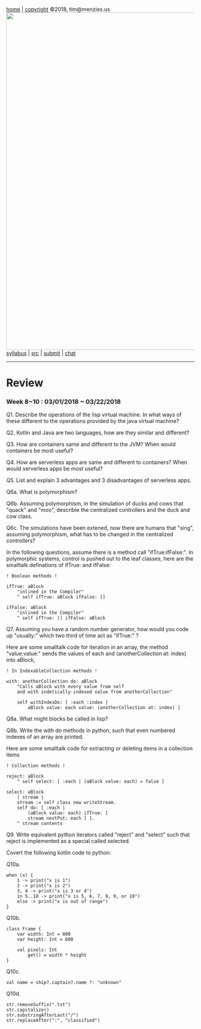 [home](http://tiny.cc/plm18) |
[copyright](https://github.com/txt/plm18/blob/master/LICENSE.md) &copy;2018, tim&commat;menzies.us
<br>
[<img width=900 src="https://raw.githubusercontent.com/txt/plm18/master/img/banner.png">](http://tiny.cc/plm18)<br>
[syllabus](https://github.com/txt/plm18/blob/master/doc/syllabus.md) |
[src](https://github.com/txt/plm18/tree/master/src) |
[submit](http://tiny.cc/plm18give) |
[chat](https://plm18.slack.com/)


______



# Review

### Week 8~10 : 03/01/2018 ~ 03/22/2018

Q1. Describe the operations of the lisp virtual machine. In what ways of these different to the operations provided by the java virtual machine?

Q2. Kotlin and Java are two languages, how are they similar and different?

Q3. How are containers same and different to the JVM? When would containers be most useful?

Q4. How are serverless apps are same and different to containers? When would serverless apps be most useful?

Q5. List and explain 3 advantages and 3 disadvantages of serverless apps.

Q6a. What is polymorphism?

Q6b. Assuming polymorphism, in the simulation of ducks and cows that "quack" and "moo", describle the centralized controllers and the duck and cow class. 

Q6c. The simulations have been extened, now there are humans that "sing", assuming polymorphism, what has to be changed in the centralized controllers?

In the following questions, assume there is a method call "ifTrue:ifFalse:". In polymorphic systems, control is pushed out to the leaf classes, here are the smalltalk definations of ifTrue: and ifFalse:

	! Boolean methods !

	ifTrue: aBlock
		"inlined in the Compiler"
		^ self ifTrue: aBlock ifFalse: []

	ifFalse: aBlock
		"inlined in the Compiler"
		^ self ifTrue: [] ifFalse: aBlock

Q7. Assuming you have a random number generator, how would you code up "usually:" which two third of time act as "ifTrue:" ?

Here are some smalltalk code for iteration in an array, the method "value:value:" sends the values of each and (anotherCollection at: index) into aBlock,

	! In IndexableCollection methods ! 

	with: anotherCollection do: aBlock
		"Calls aBlock with every value from self
		and with indetically-indexed value from anotherCollection"

		self withIndexDo: [ :each :index |
			aBlock value: each value: (anotherCollection at: index) ]

Q8a. What might blocks be called in lisp?

Q8b. Write the with do methods in python, such that even numbered indexes of an array are printed.

Here are some smalltalk code for extracting or deleting items in a collection items

	! Collection methods !

	reject: aBlock
		^ self select: [ :each | (aBlock value: each) = false ]

	select: aBlock
		| stream |
		stream := self class new writeStream.
		self do: [ :each |
			(aBlock value: each) ifTrue: [
			stream nextPut: each ] ].
		^ stream contents

Q9. Write equivalent python iterators called "reject" and "select" such that reject is implemented as a special called selected. 

Covert the following kotlin code to python:

Q10a.

	when (x) {
    	1 -> print("x is 1")
    	2 -> print("x is 2")
    	3, 4 -> print("x is 3 or 4")
    	in 5..10 -> print("x is 5, 6, 7, 8, 9, or 10")
    	else -> print("x is out of range")
	}

Q10b.

	class Frame {
    	var width: Int = 800
    	var height: Int = 600

    	val pixels: Int
        	get() = width * height
	}

Q10c.

	val name = ship?.captain?.name ?: "unknown"

Q10d.

	str.removeSuffix(".txt")
	str.capitalize()
	str.substringAfterLast("/")
	str.replaceAfter(":", "classified")
